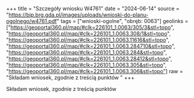 +++
title = "Szczegóły wniosku W4761"
date = "2024-06-14"
source = "https://bip.brg.gda.pl/images/uploads/wnioski-do-planu-ogolnego/w4761.pdf"
tags = ["wnioski-ogolne", "obręb: 0063"]
geolinks = ["https://geoportal360.pl/map/#clk=226101_1.0063/305/3&stl=topo", "https://geoportal360.pl/map/#clk=226101_1.0063.308/1&stl=topo", "https://geoportal360.pl/map/#clk=226101_1.0063.11616&stl=topo", "https://geoportal360.pl/map/#clk=226101_1.0063.284710&stl=topo", "https://geoportal360.pl/map/#clk=226101_1.0063.284&stl=topo", "https://geoportal360.pl/map/#clk=226101_1.0063.28412&stl=topo", "https://geoportal360.pl/map/#clk=226101_1.0063.305&stl=topo", "https://geoportal360.pl/map/#clk=226101_1.0063.306&stl=topo"]
raw = "Składam wniosek, zgodnie z treścią punktów "
+++

Składam wniosek, zgodnie z treścią punktów 


